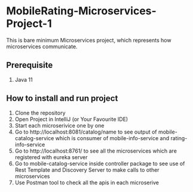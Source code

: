 # MobileRating-Microservices-Project-1
This is bare minimum Microservices project, which represents how microservices communicate.

## Prerequisite
1. Java 11

## How to install and run project
1. Clone the repository
2. Open Project in IntelliJ (or Your Favourite IDE)
3. Start each microserivice one by one
4. Go to http://localhost:8081/catalog/name to see output of mobile-catalog-service which is consumer of mobile-info-service and rating-info-service
5. Go to http://localhost:8761/ to see all the microservices which are registered with eureka server
6. Go to mobile-catalog-service inside controller package to see use of Rest Template and Discovery Server to make calls to other microservices
7. Use Postman tool to check all the apis in each microserive
